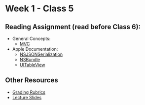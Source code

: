# Week 1 - Class 5

## Reading Assignment (read **before** Class 6):  
* General Concepts:
  * [MVC](https://developer.apple.com/library/ios/documentation/General/Conceptual/DevPedia-CocoaCore/MVC.html)
* Apple Documentation:
  * [NSJSONSerialization](https://developer.apple.com/library/ios/documentation/Foundation/Reference/NSJSONSerialization_Class/index.html)
  * [NSBundle](https://developer.apple.com/library/ios/documentation/Cocoa/Reference/Foundation/Classes/NSBundle_Class/index.html)
  * [UITableView](https://developer.apple.com/library/ios/documentation/UIKit/Reference/UITableView_Class/index.html)

## Other Resources
* [Grading Rubrics](../../resources/)
* [Lecture Slides](https://www.icloud.com/keynote/0QajpKdyebyvrX0tP3ubL9Q4A#Week1_Day5)
